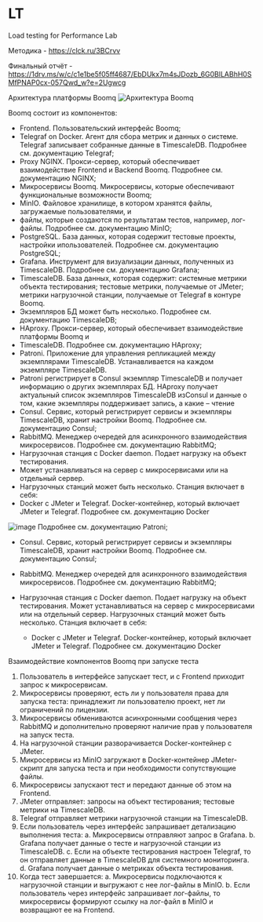 # LT
Load testing for Performance Lab

Методика - https://clck.ru/3BCrvv

Финальный отчёт - https://1drv.ms/w/c/c1e1be5f05ff4687/EbDUkx7m4sJDozb_6G0BlLABhH0SMfPNAP0cx-057Qwd_w?e=2Ugwcg

Архитектура платформы Boomq
![Архитектура Boomq](https://github.com/Raevsk1i/LT/assets/150054332/a6463926-6bef-4dc4-809f-c2f8db02b5a8)



Boomq состоит из компонентов:
 - Frontend. Пользовательский интерфейс Boomq;
 - Telegraf on Docker. Агент для сбора метрик и данных о системе. Telegraf записывает собранные данные в TimescaleDB. Подробнее см. документацию Telegraf;
 - Proxy NGINX. Прокси-сервер, который обеспечивает взаимодействие Frontend и Backend Boomq. Подробнее см. документацию NGINX;
 - Микросервисы Boomq. Микросервисы, которые обеспечивают функциональные возможности Boomq;
 - MinIO. Файловое хранилище, в котором хранятся файлы, загружаемые пользователями, и
 - файлы, которые создаются по результатам тестов, например, лог-файлы. Подробнее см. документацию MinIO;
 - PostgreSQL. База данных, которая содержит тестовые проекты, настройки ипользователей. Подробнее см. документацию PostgreSQL;
 - Grafana. Инструмент для визуализации данных, полученных из TimescaleDB. Подробнее см. документацию Grafana;
 - TimescaleDB. База данных, которая содержит: системные метрики объекта тестирования; тестовые метрики, получаемые от JMeter; метрики нагрузочной станции, получаемые от Telegraf в контуре Boomq.
 - Экземпляров БД может быть несколько. Подробнее см. документацию TimescaleDB;
 - HAproxy. Прокси-сервер, который обеспечивает взаимодействие платформы Boomq и
 - TimescaleDB. Подробнее см. документацию HAproxy;
 - Patroni. Приложение для управления репликацией между экземплярами TimescaleDB. Устанавливается на каждом экземпляре TimescaleDB.
 - Patroni регистрирует в Consul экземпляр TimescaleDB и получает информацию о других экземплярах БД. HAproxy получает актуальный список экземпляров TimescaleDB изСonsul и данные о том, какие экземпляры поддерживает запись, а какие – чтение
 - Consul. Сервис, который регистрирует сервисы и экземпляры TimescaleDB, хранит настройки Boomq. Подробнее см. документацию Consul;
 - RabbitMQ. Менеджер очередей для асинхронного взаимодействия микросервисов. Подробнее см. документацию RabbitMQ;
 - Нагрузочная станция с Docker daemon. Подает нагрузку на объект тестирования.
 - Может устанавливаться на сервер с микросервисами или на отдельный сервер.
 - Нагрузочных станций может быть несколько. Станция включает в себя:
 - Docker c JMeter и Telegraf. Docker-контейнер, который включает JMeter и Telegraf. Подробнее см. документацию Docker


![image](https://github.com/Raevsk1i/LT/assets/150054332/5c44264c-10ba-43d2-bf9c-f183f5a59dae)
Подробнее см. документацию Patroni;
 - Consul. Сервис, который регистрирует сервисы и экземпляры TimescaleDB, хранит
настройки Boomq. Подробнее см. документацию Consul;

 - RabbitMQ. Менеджер очередей для асинхронного взаимодействия микросервисов.
Подробнее см. документацию RabbitMQ;

 - Нагрузочная станция с Docker daemon. Подает нагрузку на объект тестирования.
Может устанавливаться на сервер с микросервисами или на отдельный сервер.
Нагрузочных станций может быть несколько. Станция включает в себя:
    - Docker c JMeter и Telegraf. Docker-контейнер, который включает JMeter и Telegraf. Подробнее см. документацию Docker

Взаимодействие компонентов Boomq при
запуске теста
1. Пользователь в интерфейсе запускает тест, и с Frontend приходит запрос к
микросервисам.
2. Микросервисы проверяют, есть ли у пользователя права для запуска теста:
принадлежит ли пользователю проект, нет ли ограничений по лицензии.
3. Микросервисы обмениваются асинхронными сообщения через RabbitMQ и
дополнительно проверяют наличие прав у пользователя на запуск теста.
4. На нагрузочной станции разворачивается Docker-контейнер с JMeter.
5. Микросервисы из MinIO загружают в Docker-контейнер JMeter-скрипт для запуска теста
и при необходимости сопутствующие файлы.
6. Микросервисы запускают тест и передают данные об этом на Frontend.
7. JMeter отправляет:
запросы на объект тестирования;
тестовые метрики на TimescaleDB.
8. Telegraf отправляет метрики нагрузочной станции на TimescaleDB.
9. Если пользователь через интерфейс запрашивает детализацию выполнения теста:
a. Микросервисы отправляют запрос в Grafana.
b. Grafana получает данные о тесте и нагрузочной станции из TimescaleDB.
c. Если на объекте тестирования настроен Telegraf, то он отправляет данные в
TimescaleDB для системного мониторинга.
d. Grafana получает данные о метриках объекта тестирования.
10. Когда тест завершается:
a. Микросервисы подключаются к нагрузочной станции и выгружают с нее лог-файлы
в MinIO.
b. Если пользователь через интерфейс запрашивает лог-файлы, то микросервисы
формируют ссылку на лог-файл в MinIO и возвращают ее на Frontend.
